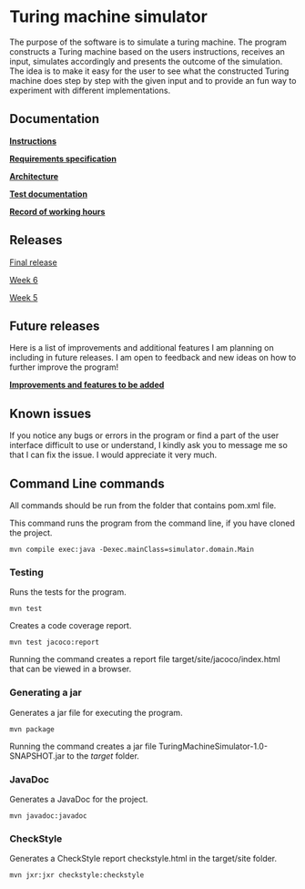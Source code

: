 # Turing machine simulator
The purpose of the software is to simulate a turing machine. The program constructs a Turing machine based on the users instructions, receives an input, simulates accordingly and presents the outcome of the simulation. The idea is to make it easy for the user to see what the constructed Turing machine does step by step with the given input and to provide an fun way to experiment with different implementations.
## Documentation
[**Instructions**](https://github.com/pinjaw/ot-harjoitustyo/blob/master/Documentation/instructions.md)

[**Requirements specification**](https://github.com/pinjaw/ot-harjoitustyo/blob/master/Documentation/requirementsspecification.md)

[**Architecture**](https://github.com/pinjaw/ot-harjoitustyo/blob/master/Documentation/architecture.md)

[**Test documentation**](https://github.com/pinjaw/ot-harjoitustyo/blob/master/Documentation/testdocument.md)

[**Record of working hours**](https://github.com/pinjaw/ot-harjoitustyo/blob/master/Documentation/recordofworkinghours.md)
## Releases
[Final release](https://github.com/pinjaw/ot-harjoitustyo/releases/tag/final)

[Week 6](https://github.com/pinjaw/ot-harjoitustyo/releases/tag/week6)

[Week 5](https://github.com/pinjaw/ot-harjoitustyo/releases/tag/week5)
## Future releases
Here is a list of improvements and additional features I am planning on including in future releases. I am open to feedback and new ideas on how to further improve the program!

[**Improvements and features to be added**](https://github.com/pinjaw/ot-harjoitustyo/blob/master/Documentation/todolist.md)
## Known issues
If you notice any bugs or errors in the program or find a part of the user interface difficult to use or understand, I kindly ask you to message me so that I can fix the issue. I would appreciate it very much.
## Command Line commands
All commands should be run from the folder that contains pom.xml file.

This command runs the program from the command line, if you have cloned the project.
```
mvn compile exec:java -Dexec.mainClass=simulator.domain.Main
```

### Testing
Runs the tests for the program.
```
mvn test
```
Creates a code coverage report.
```
mvn test jacoco:report
```
Running the command creates a report file target/site/jacoco/index.html that can be viewed in a browser.
### Generating a jar
Generates a jar file for executing the program.
```
mvn package
```
Running the command creates a jar file TuringMachineSimulator-1.0-SNAPSHOT.jar to the *target* folder.
### JavaDoc
Generates a JavaDoc for the project.
```
mvn javadoc:javadoc
```
### CheckStyle
Generates a CheckStyle report checkstyle.html in the target/site folder.
```
mvn jxr:jxr checkstyle:checkstyle
``` 
